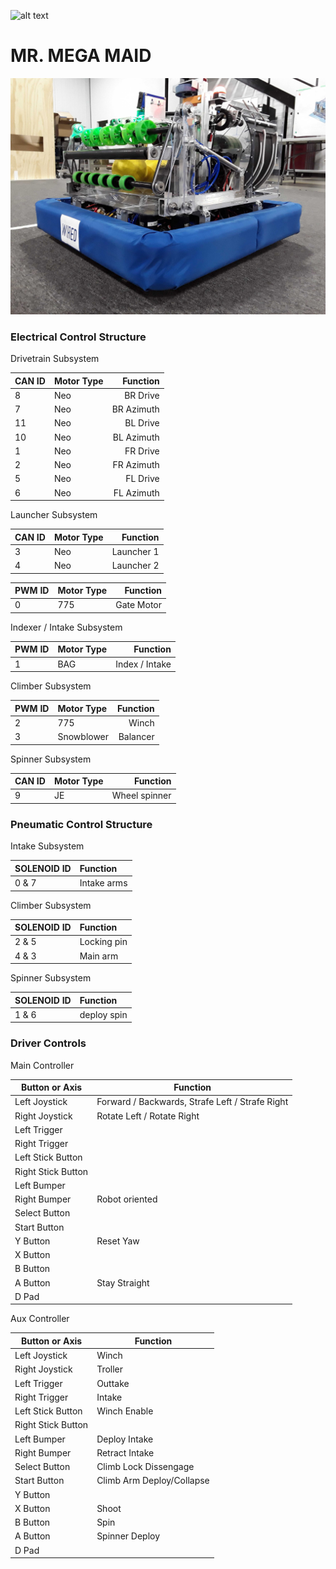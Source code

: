 ![alt text](https://i0.wp.com/www.mattawanwiredcats.org/wp-content/uploads/2019/11/wiredlogo.png?zoom=1&fit=100%2C532)
  
    
# MR. MEGA MAID

![alt text](GithubLogo.jpg)


### Electrical Control Structure


Drivetrain Subsystem


|CAN ID     |Motor Type |Function      |
|-----------|:----------|-------------:|
|8          |Neo        |BR Drive  |
|7          |Neo        |BR Azimuth|
|11         |Neo        |BL Drive  |
|10         |Neo        |BL Azimuth|
|1          |Neo        |FR Drive  |
|2          |Neo        |FR Azimuth|
|5          |Neo        |FL Drive  |
|6          |Neo        |FL Azimuth|


Launcher Subsystem


|CAN ID     |Motor Type |Function      |
|-----------|:----------|-------------:|
|3          |Neo        |Launcher 1    |
|4          |Neo        |Launcher 2    |


|PWM ID     |Motor Type |Function      |
|-----------|:----------|-------------:|
|0          |775        |Gate Motor    |


Indexer / Intake Subsystem

|PWM ID     |Motor Type |Function      |
|-----------|:----------|-------------:|
|1          |BAG        |Index / Intake|


Climber Subsystem


|PWM ID     |Motor Type |Function      |
|-----------|:----------|-------------:|
|2          |775        |Winch         |
|3          |Snowblower |Balancer      |


Spinner Subsystem


|CAN ID     |Motor Type |Function      |
|-----------|:----------|-------------:|
|9          |JE         |Wheel spinner |


### Pneumatic Control Structure


Intake Subsystem


|SOLENOID ID|Function   |
|-----------|:----------|
|0 & 7      |Intake arms|


Climber Subsystem


|SOLENOID ID|Function   |
|-----------|:----------|
|2 & 5      |Locking pin|
|4 & 3      |Main arm   |


Spinner Subsystem


|SOLENOID ID|Function   |
|-----------|:----------|
|1 & 6      |deploy spin|


### Driver Controls

Main Controller

|Button or Axis | Function                                           |
|-------------------|------------------------------------------------|
|Left Joystick      | Forward / Backwards, Strafe Left / Strafe Right|
|Right Joystick     | Rotate Left / Rotate Right                     |
|Left Trigger       |                                                |
|Right Trigger      |                                                |
|Left Stick Button  |                                                |
|Right Stick Button |                                                |
|Left Bumper        |                                                |
|Right Bumper       | Robot oriented                                 |
|Select Button      |                                                |
|Start Button       |                                                |
|Y Button           | Reset Yaw                                      |
|X Button           |                                                |
|B Button           |                                                |
|A Button           | Stay Straight                                  |
|D Pad              |                                                |

Aux Controller

|Button or Axis | Function |
|---------------|----------|
|Left Joystick      | Winch                        |
|Right Joystick     | Troller                      |
|Left Trigger       | Outtake                      |
|Right Trigger      | Intake                       |
|Left Stick Button  | Winch Enable                 |
|Right Stick Button |                              |
|Left Bumper        | Deploy Intake                |
|Right Bumper       | Retract Intake               |
|Select Button      | Climb Lock Dissengage        |
|Start Button       | Climb Arm Deploy/Collapse    |
|Y Button           |                              |
|X Button           | Shoot                        |
|B Button           | Spin                         |
|A Button           | Spinner Deploy               |
|D Pad              |                              |
